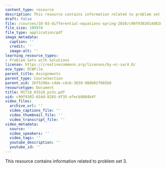 ```yaml
---
content_type: resource
description: This resource contains information related to problem set 3.
draft: false
file: /courses/18-03-differential-equations-spring-2010/c90f9302014d8285df35efecb9884b4f_MIT18_03S10_ps3s.pdf
file_size: 195974
file_type: application/pdf
image_metadata:
  caption: ''
  credit: ''
  image-alt: ''
learning_resource_types:
- Problem Sets with Solutions
license: https://creativecommons.org/licenses/by-nc-sa/4.0/
ocw_type: OCWFile
parent_title: Assignments
parent_type: CourseSection
parent_uid: 26f5298a-cdde-cdcb-3039-98db02f085b8
resourcetype: Document
title: MIT18_03S10_ps3s.pdf
uid: c90f9302-014d-8285-df35-efecb9884b4f
video_files:
  archive_url: ''
  video_captions_file: ''
  video_thumbnail_file: ''
  video_transcript_file: ''
video_metadata:
  source: ''
  video_speakers: ''
  video_tags: ''
  youtube_description: ''
  youtube_id: ''
---
```

This resource contains information related to problem set 3.